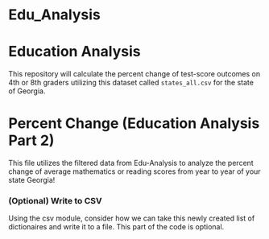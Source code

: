 # Edu_Analysis

# Education Analysis

This repository will calculate the percent change of test-score outcomes on 4th or 8th graders utilizing this dataset called `states_all.csv` for the state of Georgia.

# Percent Change (Education Analysis Part 2)

This file utilizes the filtered data from Edu-Analysis to analyze the percent change of average mathematics or reading scores from year to year of your state Georgia!


### (Optional) Write to CSV

Using the csv module, consider how we can take this newly created list of dictionaires and write it to a file. This part of the code is optional.
